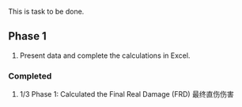 This is task to be done.

## Phase 1
1. Present data and complete the calculations in Excel. 

### Completed 
1. 1/3 Phase 1: Calculated the Final Real Damage (FRD) 最终直伤伤害

